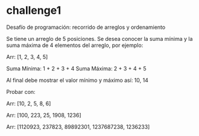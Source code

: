 # challenge1
Desafío de programación: recorrido de arreglos y ordenamiento

Se tiene un arreglo de 5 posiciones. Se desea conocer la suma mínima y la suma máxima de 4 elementos del arreglo, por ejemplo:

Arr: [1, 2, 3, 4, 5]

Suma Mínima: 1 + 2 + 3 + 4
Suma Máxima: 2 + 3 + 4 + 5

Al final debe mostrar el valor mínimo y máximo así: 10, 14

Probar con:

Arr: [10, 2, 5, 8, 6]

Arr: [100, 223, 25, 1908, 1236]

Arr: [1120923, 237823, 89892301, 1237687238, 1236233]

